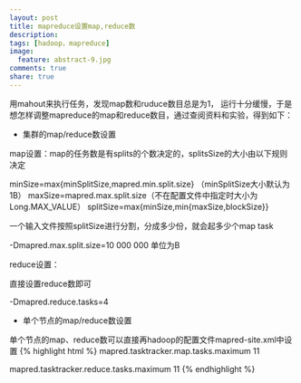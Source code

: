 ```yaml
---
layout: post
title: mapreduce设置map,reduce数
description: 
tags: [hadoop，mapreduce]
image:
  feature: abstract-9.jpg
comments: true
share: true
---
```


用mahout来执行任务，发现map数和ruduce数目总是为1， 运行十分缓慢，于是想怎样调整mapreduce的map和reduce数目，通过查阅资料和实验，得到如下：

* 集群的map/reduce数设置

map设置：map的任务数是有splits的个数决定的，splitsSize的大小由以下规则决定

minSize=max{minSplitSize,mapred.min.split.size} （minSplitSize大小默认为1B）
maxSize=mapred.max.split.size（不在配置文件中指定时大小为Long.MAX_VALUE）
splitSize=max{minSize,min{maxSize,blockSize}}

一个输入文件按照splitSize进行分割，分成多少份，就会起多少个map task

-Dmapred.max.split.size=10 000 000 单位为B

reduce设置：

直接设置reduce数即可

-Dmapred.reduce.tasks=4

* 单个节点的map/reduce数设置

单个节点的map、reduce数可以直接再hadoop的配置文件mapred-site.xml中设置
{% highlight html %}
  <property>
    <name>mapred.tasktracker.map.tasks.maximum</name>
    <value>11</value>
  </property>

  <property>
    <name>mapred.tasktracker.reduce.tasks.maximum</name>
    <value>11</value>
  </property>
{% endhighlight %}